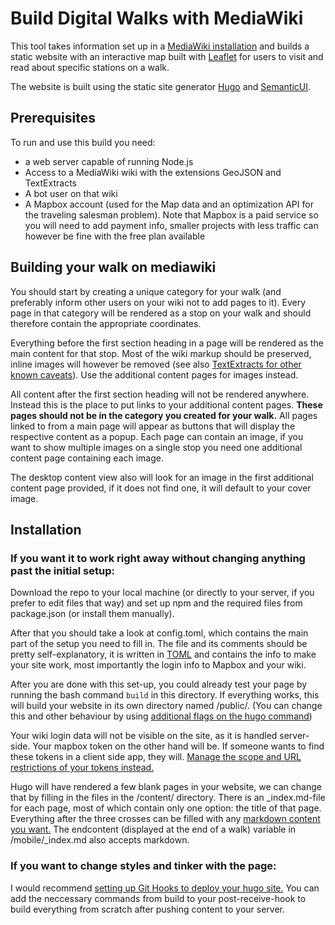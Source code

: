 # Build Digital Walks with MediaWiki
This tool takes information set up in a [MediaWiki installation](https://www.mediawiki.org/wiki/MediaWiki) and builds a static website with an interactive map built with [Leaflet](https://leafletjs.com/) for users to visit and read about specific stations on a walk. 

The website is built using the static site generator [Hugo](https://gohugo.io/) and [SemanticUI](https://semantic-ui.com/).

##  Prerequisites
To run and use this build you need: 

* a web server capable of running Node.js
* Access to a MediaWiki wiki with the extensions GeoJSON and TextExtracts
* A bot user on that wiki
* A Mapbox account (used for the Map data and an optimization API for the traveling salesman problem). Note that Mapbox is a paid service so you will need to add payment info, smaller projects with less traffic can however be fine with the free plan available

## Building your walk on mediawiki
You should start by creating a unique category for your walk (and preferably inform other users on your wiki not to add pages to it). Every page in that category will be rendered as a stop on your walk and should therefore contain the appropriate coordinates. 

Everything before the first section heading in a page will be rendered as the main content for that stop. Most of the wiki markup should be preserved, inline images will however be removed (see also [TextExtracts for other known caveats](https://www.mediawiki.org/wiki/Extension:TextExtracts#Caveats)). Use the additional content pages for images instead.

All content after the first section heading will not be rendered anywhere. Instead this is the place to put links to your additional content pages. **These pages should not be in the category you created for your walk.** All pages linked to from a main page will appear as buttons that will display the respective content as a popup. Each page can contain an image, if you want to show multiple images on a single stop you need one additional content page containing each image. 

The desktop content view also will look for an image in the first additional content page provided, if it does not find one, it will default to your cover image. 

## Installation
### If you want it to work right away without changing anything past the initial setup:
Download the repo to your local machine  (or directly to your server, if you prefer to edit files that way) and set up npm and the required files from package.json (or install them manually). 

After that you should take a look at config.toml, which contains the main part of the setup you need to fill in. The file and its comments should be pretty self-explanatory, it is written in [TOML](https://github.com/toml-lang/toml) and contains the info to make your site work, most importantly the login info to Mapbox and your wiki.

After you are done with this set-up, you could already test your page by running the bash command `build` in this directory. If everything works, this will build your website in its own directory named /public/. (You can change this and other behaviour by using [additional flags on the hugo command](https://gohugo.io/commands/hugo/))

Your wiki login data will not be visible on the site, as it is handled server-side. Your mapbox token on the other hand will be. If someone wants to find these tokens in a client side app, they will. [Manage the scope and URL restrictions of your tokens instead.](https://docs.mapbox.com/help/troubleshooting/how-to-use-mapbox-securely/)

Hugo will have rendered a few blank pages in your website, we can change that by filling in the files in the /content/ directory. There is an \_index.md-file for each page, most of which contain only one option: the title of that page. Everything after the three crosses can be filled with any [markdown content you want.](https://github.com/adam-p/markdown-here/wiki/Markdown-Cheatsheet) The endcontent (displayed at the end of a walk) variable in /mobile/\_index.md also accepts markdown. 

### If you want to change styles and tinker with the page:
I would recommend [setting up Git Hooks to deploy your hugo site.](https://www.digitalocean.com/community/tutorials/how-to-deploy-a-hugo-site-to-production-with-git-hooks-on-ubuntu-14-04) You can add the neccessary commands from build to your post-receive-hook to build everything from scratch after pushing content to your server. 